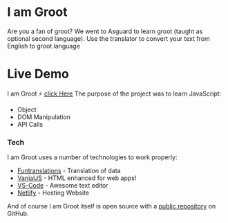 # I am Groot

Are you a fan of groot? We went to Asguard to learn groot (taught as optional second language). Use the translator to convert your text from English to groot language

# Live Demo

I am Groot ⚡ [click Here](https://i-am-groot.netlify.app/)
The purpose of the project was to learn JavaScript:

- Object
- DOM Manipulation
- API Calls

### Tech

I am Groot uses a number of technologies to work properly:

- [Funtranslations](https://funtranslations.com/minion) - Translation of data
- [VanialJS](https://developer.mozilla.org/en-US/docs/Web/JavaScript) - HTML enhanced for web apps!
- [VS-Code](https://code.visualstudio.com/download) - Awesome text editor
- [Netlify](https://www.netlify.com/) - Hosting Website

And of course I am Groot itself is open source with a [public repository](https://github.com/ashishxcode/I-am-groot) on GitHub.
